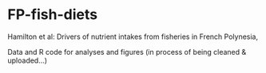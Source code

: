 # FP-fish-diets
Hamilton et al: Drivers of nutrient intakes from fisheries in French Polynesia,

Data and R code for analyses and figures (in process of being cleaned & uploaded...)
